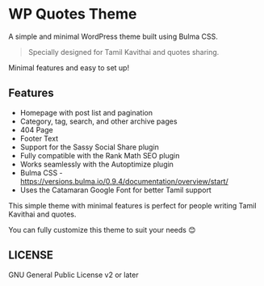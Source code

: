 # WP Quotes Theme

A simple and minimal WordPress theme built using Bulma CSS.

> Specially designed for Tamil Kavithai and quotes sharing.

Minimal features and easy to set up!  

## Features

- Homepage with post list and pagination
- Category, tag, search, and other archive pages
- 404 Page
- Footer Text
- Support for the Sassy Social Share plugin
- Fully compatible with the Rank Math SEO plugin
- Works seamlessly with the Autoptimize plugin
- Bulma CSS - <https://versions.bulma.io/0.9.4/documentation/overview/start/>
- Uses the Catamaran Google Font for better Tamil support  

This simple theme with minimal features is perfect for people writing Tamil Kavithai and quotes.  

You can fully customize this theme to suit your needs 😊  

## LICENSE

GNU General Public License v2 or later
